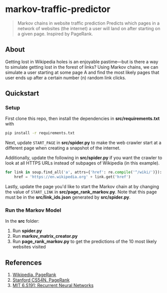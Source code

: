 # markov-traffic-predictor
> Markov chains in website traffic prediction
Predicts which pages in a network of websites (the internet) a user will land
on after starting on a given page. Inspired by PageRank.

## About
Getting lost in Wikipedia holes is an enjoyable pastime—but is there a way to
simulate getting lost in the forest of links? Using Markov chains, we can
simulate a user starting at some page A and find the most likely pages that
user ends up after a certain number (n) random link clicks.

## Quickstart
### Setup
First clone this repo, then install the dependencies in **src/requirements.txt** with
```sh
pip install -r requirements.txt
```
Next, update `START_PAGE` in **src/spider.py** to make the web crawler start at
a different page when creating a snapshot of the internet.

Additionally, update the following in **src/spider.py** if you want the crawler
to look at all HTTPS URLs instead of subpages of Wikipedia (in this example).
```py
for link in soup.find_all('a', attrs={'href': re.compile('^/wiki/')}):
    href = 'https://en.wikipedia.org' + link.get('href')
```

Lastly, update the page you'd like to start the Markov chain at by changing the
value of `START_LINK` in **src/page_rank_markov.py**. Note that this page must
be in the **src/link_ids.json** generated by **src/spider.py**.

### Run the Markov Model
In the **src** folder:
1. Run **spider.py**
2. Run **markov_matrix_creator.py**
3. Run **page_rank_markov.py** to get the predictions of the 10 most likely
   websites visited

## References
1. [Wikipedia. PageRank](https://en.wikipedia.org/wiki/PageRank)
1. [Stanford CS54N. PageRank](https://web.stanford.edu/class/cs54n/handouts/24-GooglePageRankAlgorithm.pdf)
1. [MIT 6.S191: Recurrent Neural Networks](https://www.youtube.com/watch?v=qjrad0V0uJE&list=PLtBw6njQRU-rwp5__7C0oIVt26ZgjG9NI&index=3)
